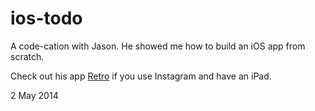 ios-todo
========

A code-cation with Jason. He showed me how to build an iOS app from scratch.

Check out his app [Retro](https://itunes.apple.com/us/app/retro-for-instagram/id719610790?mt=8) if you use Instagram and have an iPad.

2 May 2014
